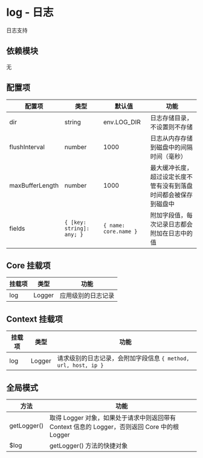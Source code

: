 # log - 日志

日志支持

## 依赖模块

无

## 配置项

| 配置项 | 类型 | 默认值 | 功能 |
| ----- | --- | ----- | ---- |
| dir | string | env.LOG_DIR | 日志存储目录，不设置则不存储
| flushInterval | number | 1000 | 日志从内存存储到磁盘中的间隔时间（毫秒）
| maxBufferLength | number | 1000 | 最大缓冲长度，超过设定长度不管有没有到落盘时间都会被保存到磁盘中
| fields | `{ [key: string]: any; }` | `{ name: core.name }` | 附加字段值，每次记录日志都会附加在日志中的值

## Core 挂载项

| 挂载项 | 类型 | 功能 |
| ----- | --- | ---- |
| log | Logger | 应用级别的日志记录

## Context 挂载项

| 挂载项 | 类型 | 功能 |
| ----- | --- | ---- |
| log | Logger | 请求级别的日志记录，会附加字段信息 `{ method, url, host, ip }`

## 全局模式

| 方法 | 功能 |
| ----- | ---- |
| getLogger() | 取得 Logger 对象，如果处于请求中则返回带有 Context 信息的 Logger，否则返回 Core 中的根 Logger
| $log | getLogger() 方法的快捷对象
